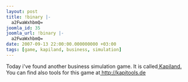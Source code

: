 ```yaml
---
layout: post
title: !binary |-
  a2FwaWxhbmQ=
joomla_id: 35
joomla_url: !binary |-
  a2FwaWxhbmQ=
date: 2007-09-13 22:00:00.000000000 +03:00
tags: [game, kapiland, business, simulation]
---
```

<p>Today i've found another business simulation game. It is called<a href="http://www.kapilands.com/main.php4?werber=106104"> Kapiland.</a> You can find also  tools for this game at<a href="http://kapitools.de"> http://kapitools.de</a></p>
